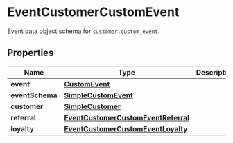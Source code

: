 

# EventCustomerCustomEvent

Event data object schema for `customer.custom_event`.

## Properties

| Name | Type | Description | Notes |
|------------ | ------------- | ------------- | -------------|
|**event** | [**CustomEvent**](CustomEvent.md) |  |  |
|**eventSchema** | [**SimpleCustomEvent**](SimpleCustomEvent.md) |  |  |
|**customer** | [**SimpleCustomer**](SimpleCustomer.md) |  |  |
|**referral** | [**EventCustomerCustomEventReferral**](EventCustomerCustomEventReferral.md) |  |  [optional] |
|**loyalty** | [**EventCustomerCustomEventLoyalty**](EventCustomerCustomEventLoyalty.md) |  |  [optional] |



